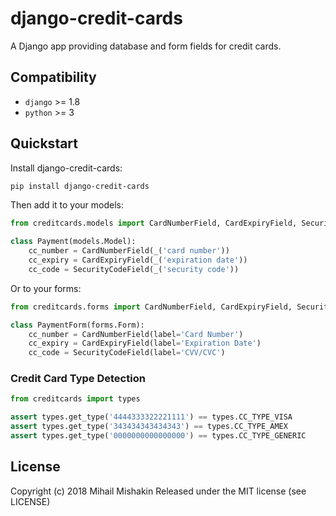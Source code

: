 # django-credit-cards
A Django app providing database and form fields for credit cards.

## Compatibility
* `django` >= 1.8
* `python` >= 3

## Quickstart
Install django-credit-cards:
```bash
pip install django-credit-cards
```

Then add it to your models:
```python
from creditcards.models import CardNumberField, CardExpiryField, SecurityCodeField

class Payment(models.Model):
    cc_number = CardNumberField(_('card number'))
    cc_expiry = CardExpiryField(_('expiration date'))
    cc_code = SecurityCodeField(_('security code'))
```

Or to your forms:
```python
from creditcards.forms import CardNumberField, CardExpiryField, SecurityCodeField

class PaymentForm(forms.Form):
    cc_number = CardNumberField(label='Card Number')
    cc_expiry = CardExpiryField(label='Expiration Date')
    cc_code = SecurityCodeField(label='CVV/CVC')
```

### Credit Card Type Detection
```python
from creditcards import types

assert types.get_type('4444333322221111') == types.CC_TYPE_VISA
assert types.get_type('343434343434343') == types.CC_TYPE_AMEX
assert types.get_type('0000000000000000') == types.CC_TYPE_GENERIC
```

## License
Copyright (c) 2018 Mihail Mishakin Released under the MIT license (see LICENSE)

